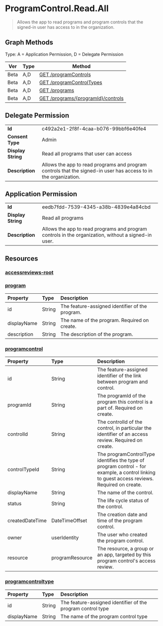 # ProgramControl.Read.All

> Allows the app to read programs and program controls that the signed-in user has access to in the organization.
## Graph Methods

Type: A = Application Permission, D = Delegate Permission

|Ver|Type|Method|
|-------|----|------|
|Beta|A,D|[GET /programControls](https://docs.microsoft.com/graph/api/programcontrol-list?view=graph-rest-beta&tabs=http)|
|Beta|A,D|[GET /programControlTypes](https://docs.microsoft.com/graph/api/programcontroltype-list?view=graph-rest-beta&tabs=http)|
|Beta|A,D|[GET /programs](https://docs.microsoft.com/graph/api/program-list?view=graph-rest-beta&tabs=http)|
|Beta|A,D|[GET /programs/{programId}/controls](https://docs.microsoft.com/graph/api/program-listcontrols?view=graph-rest-beta&tabs=http)|
## Delegate Permission
|||
|-|-|
|**Id**|c492a2e1-2f8f-4caa-b076-99bbf6e40fe4|
|**Consent Type**|Admin|
|**Display String**|Read all programs that user can access|
|**Description**|Allows the app to read programs and program controls that the signed-in user has access to in the organization.|
## Application Permission
|||
|-|-|
|**Id**|eedb7fdd-7539-4345-a38b-4839e4a84cbd|
|**Display String**|Read all programs|
|**Description**|Allows the app to read programs and program controls in the organization, without a signed-in user.|
## Resources
### [accessreviews-root](https://docs.microsoft.com/graph/api/resources/accessreviews-root?view=graph-rest-1.0&tabs=http)

### [program](https://docs.microsoft.com/graph/api/resources/program?view=graph-rest-1.0&tabs=http)
| Property       | Type    |Description|
|:---------------|:--------|:----------|
| id                        |String                              |  The feature-assigned identifier of the program.                    |
| displayName               |String                              |  The name of the program.  Required on create.                  |
| description               |String                              |  The description of the program.           |
### [programcontrol](https://docs.microsoft.com/graph/api/resources/programcontrol?view=graph-rest-1.0&tabs=http)
| Property | Type    | Description |
|:-------- |:---- |:----------- |
| id | String | The feature-assigned identifier of the link between program and control. |
| programId | String | The programId of the program this control is a part of. Required on create. |
| controlId | String | The controlId of the control, in particular the identifier of an access review. Required on create. |
| controlTypeId | String | The programControlType identifies the type of program control - for example, a control linking to guest access reviews. Required on create. |
| displayName | String | The name of the control. |
| status | String | The life cycle status of the control. |
| createdDateTime | DateTimeOffset | The creation date and time of the program control. |
| owner | userIdentity | The user who created the program control. |
| resource | programResource | The resource, a group or an app, targeted by this program control's access review. |
### [programcontroltype](https://docs.microsoft.com/graph/api/resources/programcontroltype?view=graph-rest-1.0&tabs=http)
| Property       | Type    |Description|
|:---------------|:--------|:----------|
| id                     |String                | The feature-assigned identifier of the program control type                                      |
| displayName            |String                | The name of the program control type                                                             |
